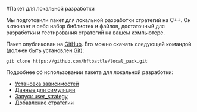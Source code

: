 #Пакет для локальной разработки

Мы подготовили пакет для локальной разработки стратегий на C++. Он включает в себя набор библиотек и файлов, достаточный для разработки и тестирования стратегий на вашем компьютере. 

Пакет опубликован на [GitHub](https://github.com/hftbattle/local_pack). 
Его можно скачать следующей командой (должен быть установлен [Git](http://git-scm.com/download)):
```
git clone https://github.com/hftbattle/local_pack.git
```

Подробнее об использовании пакета для локальной разработки:
  - [Установка зависимостей](requirements.md)
  - [Данные для симуляции](data.md)
  - [Запуск user_strategy](run.md)
  - [Добавление стратегии](new_strategy.md)
